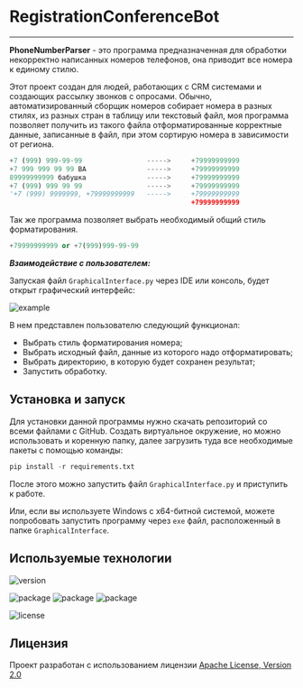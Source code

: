 # RegistrationConferenceBot
______
**PhoneNumberParser** - это программа предназначенная для обработки некорректно
написанных номеров телефонов, она приводит все номера к единому стилю.

Этот проект создан для людей, работающих с CRM системами и создающих рассылку 
звонков с опросами. Обычно, автоматизированный сборщик номеров собирает номера в 
разных стилях, из разных стран в таблицу или текстовый файл, моя программа
позволяет получить из такого файла отформатированные корректные данные, записанные в 
файл, при этом сортирую номера в зависимости от региона.
``` python
+7 (999) 999-99-99                ----->     +79999999999
+7 999 999 99 99 ВА               ----->     +79999999999
89999999999 бабушка               ----->     +79999999999
+7 (999) 999 99 99                ----->     +79999999999
'+7 (999) 9999999, +79999999999   ----->     +79999999999
                                             +79999999999
```
Так же программа позволяет выбрать необходимый общий стиль форматирования.
``` python
+79999999999 or +7(999)999-99-99
```

***Взаимодействие с пользователем:***

Запуская файл `GraphicalInterface.py` через IDE или консоль, будет открыт графический интерфейс:

![example](https://github.com/ArtemStriver/PhoneNumberParser/example.png)

В нем представлен пользователю следующий функционал:
 - Выбрать стиль форматирования номера;
 - Выбрать исходный файл, данные из которого надо отформатировать;
 - Выбрать директорию, в которую будет сохранен результат;
 - Запустить обработку.

## Установка и запуск

Для установки данной программы нужно скачать репозиторий со всеми файлами с GitHub.
Создать виртуальное окружение, но можно использовать и коренную папку, далее загрузить
туда все необходимые пакеты с помощью команды: 
``` python
pip install -r requirements.txt
```
После этого можно запустить файл `GraphicalInterface.py` и приступить к работе.

Или, если вы используете Windows с x64-битной системой, можете попробовать запустить программу через 
`exe` файл, расположенный в папке `GraphicalInterface`.

## Используемые технологии

![version](https://img.shields.io/badge/python-3.11-blue)


![package](https://img.shields.io/badge/PyQt5-5.15.9-violet)
![package](https://img.shields.io/badge/openpyxl-3.1.2-violet)
![package](https://img.shields.io/badge/pyinstaller-5.13.0-violet)


![license](https://img.shields.io/badge/license-Apache__License__V2.0-green)

## Лицензия

Проект разработан с использованием лицензии [Apache License, Version 2.0](https://opensource.org/license/apache-2-0/)